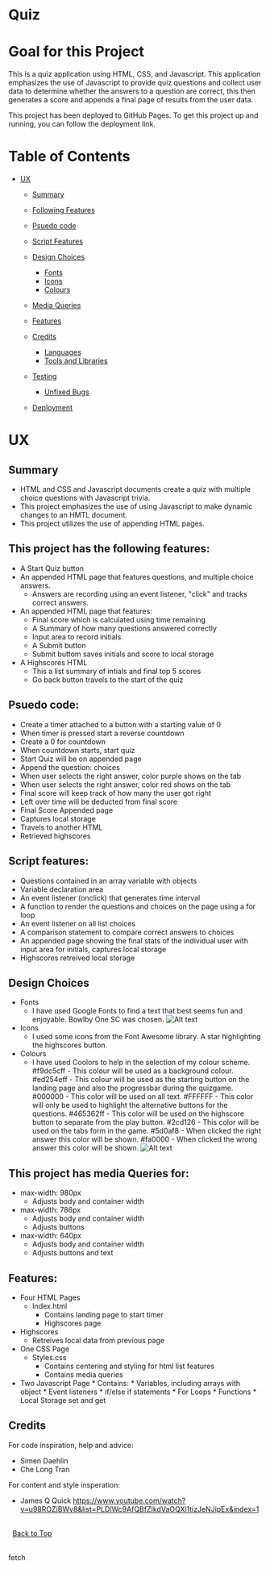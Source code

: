 # Quiz

# Goal for this Project

This is a quiz application using HTML, CSS, and Javascript. This application emphasizes the use of Javascript to provide quiz questions and collect user data to determine whether the answers to a question are correct, this then generates a score and appends a final page of results from the user data.

This project has been deployed to GitHub Pages. To get this project up and running, you can follow the deployment link.

# Table of Contents
* [UX](#ux "UX")
    * [Summary](#Summary "Summary")
    * [Following Features](#This-project-has-the-following-features "This project has the following features")
    * [Psuedo code](#pseudo-code)
    * [Script Features](#This-project-has-script-features-of)
    * [Design Choices](#design-choices)
        * [Fonts](#fonts)
        * [Icons](#icons)
        * [Colours](#colours)
        
    * [Media Queries](#Media-Queries)
    * [Features](#Features)
    * [Credits](#Credits)

        * [Languages](#languages)
        * [Tools and Libraries](#tools-and-libraries)
    * [Testing](#testing)
        * [Unfixed Bugs](#unfixed-bugs)
    * [Deployment](#deployment)
# UX


## Summary
* HTML and CSS and Javascript documents create a quiz with multiple choice questions with Javascript trivia.
* This project emphasizes the use of using Javascript to make dynamic changes to an HMTL document.
* This project utilizes the use of appending HTML pages.

## This project has the following features:
* A Start Quiz button
* An appended HTML page that features questions, and multiple choice answers.
    + Answers are recording using an event listener, "click" and tracks correct answers.
* An appended HTML page that features:
    + Final score which is calculated using time remaining
    + A Summary of how many questions answered correctly
    + Input area to record initials
    + A Submit button
    + Submit buttom saves initials and score to local storage
* A Highscores HTML
    + This a list summary of intials and final top 5 scores
    + Go back button travels to the start of the quiz

## Psuedo code:
* Create a timer attached to a button with a starting value of 0
* When timer is pressed start a reverse countdown
* Create a 0 for countdown
* When countdown starts, start quiz
* Start Quiz will be on appended page
* Append the question: choices
* When user selects the right answer, color purple shows on the tab
* When user selects the right answer, color red shows on the tab
* Final score will keep track of how many the user got right
* Left over time will be deducted from final score
* Final Score Appended page
* Captures local storage
* Travels to another HTML
* Retrieved highscores

## Script features:
* Questions contained in an array variable with objects
* Variable declaration area
* An event listener (onclick) that generates time interval
* A function to render the questions and choices on the page using a for loop
* An event listener on all list choices
* A comparison statement to compare correct answers to choices
* An appended page showing the final stats of the individual user with input area for initials, captures local storage
* Highscores retreived local storage

## Design Choices
* Fonts
    + I have used Google Fonts to find a text that best seems fun and enjoyable. Bowlby One SC was chosen.
    ![Alt text](googlefont.png)
* Icons
    + I used some icons from the Font Awesome library. A star highlighting the highscores button. 
* Colours
    + I have used Coolors to help in the selection of my colour scheme.
    #f9dc5cff - This colour will be used as a background colour.
    #ed254eff - This colour will be used as the starting button on the landing page and also the progressbar during the quizgame.
    #000000 - This color will be used on all text.
    #FFFFFF -  This color will only be used to highlight the alternative buttons for the questions.
    #465362ff - This color will be used on the highscore button to separate from the play button.
    #2cd126 - This color will be used on the tabs form in the game.
    #5d0af8 - When clicked the right answer this color will be shown. 
    #fa0000 - When clicked the wrong answer this color will be shown. 
    ![Alt text](coolers.png)

## This project has media Queries for:
* max-width: 980px
    + Adjusts body and container width
* max-width: 786px
    + Adjusts body and container width
    + Adjusts buttons
* max-width: 640px
    + Adjusts body and container width
    + Adjusts buttons and text
## Features:
* Four HTML Pages
    + Index.html
        * Contains landing page to start timer
        * Highscores page
* Highscores 
    + Retreives local data from previous page
* One CSS Page
    + Styles.css
        * Contains centering and styling for html list features
        * Contains media queries
* Two Javascript Page * Contains: * Variables, including arrays with object * Event listeners * if/else if statements * For Loops * Functions * Local Storage set and get

## Credits
For code inspiration, help and advice:
* Simen Daehlin
* Che Long Tran
 
For content and style insperation:
* James Q Quick
https://www.youtube.com/watch?v=u98ROZjBWy8&list=PLDlWc9AfQBfZIkdVaOQXi1tizJeNJipEx&index=1

\
&nbsp;
[Back to Top](#table-of-contents)
\
&nbsp;


fetch